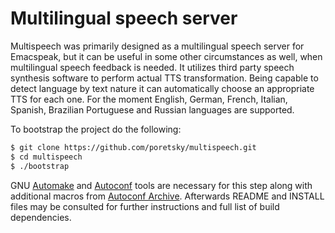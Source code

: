 # Multilingual speech server

Multispeech was primarily designed as a multilingual speech server
for Emacspeak, but it can be useful in some other circumstances
as well, when multilingual speech feedback is needed. It utilizes
third party speech synthesis software to perform actual TTS
transformation. Being capable to detect language by text nature it
can automatically choose an appropriate TTS for each one. For the
moment English, German, French, Italian, Spanish, Brazilian
Portuguese and Russian languages are supported.

To bootstrap the project do the following:

```bash
$ git clone https://github.com/poretsky/multispeech.git
$ cd multispeech
$ ./bootstrap
```

GNU [Automake](https://www.gnu.org/software/automake/)
and [Autoconf](https://www.gnu.org/software/autoconf/)
tools are necessary for this step along with additional macros from
[Autoconf Archive](https://www.gnu.org/software/autoconf-archive/).
 Afterwards README and INSTALL files may be consulted for further
instructions and full list of build dependencies.
